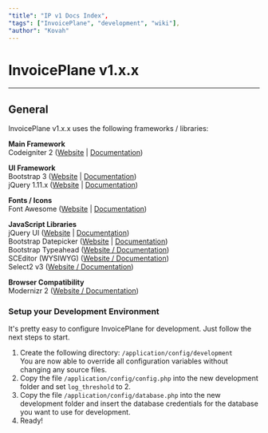 ```yaml
---
"title": "IP v1 Docs Index",
"tags": ["InvoicePlane", "development", "wiki"],
"author": "Kovah"
---
```


# InvoicePlane v1.x.x

* * *

## General

InvoicePlane v1.x.x uses the following frameworks / libraries:

**Main Framework**   
Codeigniter 2 ([Website](http://www.codeigniter.com/) | [Documentation](http://www.codeigniter.com/user_guide/))

**UI Framework**   
Bootstrap 3 ([Website](http://getbootstrap.com) | [Documentation](http://getbootstrap.com/getting-started/))   
jQuery 1.11.x ([Website](https://jquery.com) | [Documentation](http://api.jquery.com))  

**Fonts / Icons**   
Font Awesome ([Website](http://fortawesome.github.io/Font-Awesome/) | [Documentation](http://fortawesome.github.io/Font-Awesome/icons/))

**JavaScript Libraries**   
jQuery UI ([Website](https://jqueryui.com) | [Documentation](http://api.jqueryui.com))   
Bootstrap Datepicker ([Website](https://github.com/eternicode/bootstrap-datepicker/) | [Documentation](http://bootstrap-datepicker.readthedocs.org/en/latest/))   
Bootstrap Typeahead ([Website / Documentation](https://twitter.github.io/typeahead.js/examples/))   
SCEditor (WYSIWYG) ([Website / Documentation](http://www.sceditor.com))   
Select2 v3 ([Website / Documentation](https://select2.github.io))   

**Browser Compatibility**   
Modernizr 2 ([Website / Documentation](http://modernizr.com))   

### Setup your Development Environment

It's pretty easy to configure InvoicePlane for development. Just follow the next steps to start.   

1. Create the following directory: `/application/config/development`   
You are now able to override all configuration variables without changing any source files.   
2. Copy the file `/application/config/config.php` into the new development folder and set `log_threshold` to 2.
3. Copy the file `/application/config/database.php` into the new development folder and insert the database credentials for the database you want to use for development.
4. Ready!